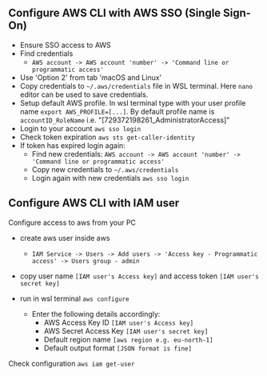 
## Configure AWS CLI with AWS SSO (Single Sign-On) 

- Ensure SSO access to AWS
- Find credentials 
  - `AWS account -> AWS account 'number' -> 'Command line or programmatic access'`
- Use 'Option 2' from tab 'macOS and Linux'
- Copy credentials to `~/.aws/credentials` file in WSL terminal. Here `nano` editor can be used to save credentials.
- Setup default AWS profile. In wsl terminal type with your user profile name `export AWS_PROFILE=[...]`. By default profile name is `accountID_RoleName` i.e. "[729372198261_AdministratorAccess]"
- Login to your account `aws sso login`
- Check token expiration `aws sts get-caller-identity`
- If token has expired login again:
  - Find new credentials: `AWS account -> AWS account 'number' -> 'Command line or programmatic access'`
  - Copy new credentials to `~/.aws/credentials`
  - Login again with new credentials `aws sso login`

## Configure AWS CLI with IAM user
Configure access to aws from your PC

- create aws user inside aws 
  - `IAM Service -> Users -> Add users -> 'Access key - Programmatic access' -> Users group - admin`
- copy user name `[IAM user's Access key]` and access token `[IAM user's secret key]`
- run in wsl terminal `aws configure`

  - Enter the following details accordingly:
    - AWS Access Key ID `[IAM user's Access key]`
    - AWS Secret Access Key `[IAM user's secret key]`
    - Default region name `[aws region e.g. eu-north-1]`
    - Default output format `[JSON format is fine]`

Check configuration `aws iam get-user`
